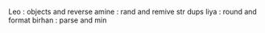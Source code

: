 Leo : objects and reverse
amine : rand and remive str dups
liya : round and format 
birhan : parse and min